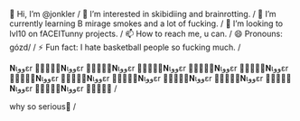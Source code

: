 👋 Hi, I’m @jonkler /
👀 I’m interested in skibidiing and brainrotting. /
🌱 I’m currently learning B mirage smokes and a lot of fucking. /
💞️ I’m looking to lvl10 on fACEITunny projects. / 
📫 How to reach me, u can. /
😄 Pronouns: gózd/ /
⚡ Fun fact: I hate basketball people so fucking much. /

𝐍ιووεr 🙆🏾👨🏿‍🦱𝐍ιووεr 🙆🏾👨🏿‍🦱𝐍ιووεr 🙆🏾👨🏿‍🦱𝐍ιووεr 🙆🏾👨🏿‍🦱𝐍ιووεr 🙆🏾👨🏿‍🦱𝐍ιووεr 🙆🏾👨🏿‍🦱𝐍ιووεr 🙆🏾👨🏿‍🦱𝐍ιووεr 🙆🏾👨🏿‍🦱𝐍ιووεr 🙆🏾👨🏿‍🦱𝐍ιووεr 🙆🏾👨🏿‍🦱𝐍ιووεr 🙆🏾👨🏿‍🦱𝐍ιووεr 🙆🏾👨🏿‍🦱𝐍ιووεr 🙆🏾👨🏿‍🦱 /

why so serious🤡 /
